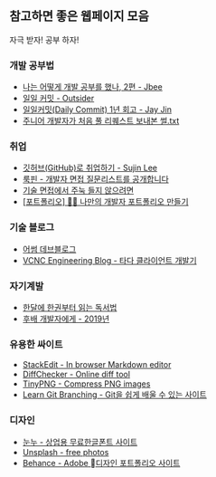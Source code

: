 ## 참고하면 좋은 웹페이지 모음
자극 받자! 공부 하자!

### 개발 공부법
- [나는 어떻게 개발 공부를 했나, 2편 - Jbee](https://jbee.io/essay/how_do_i_study_2/)
- [일일 커밋 - Outsider](https://blog.outsider.ne.kr/1141)
- [일일커밋(Daily Commit) 1년 회고 - Jay Jin](https://milooy.wordpress.com/category/jay-jin/activity/)
- [주니어 개발자가 처음 풀 리퀘스트 보내본 썰.txt](https://wormwlrm.github.io/2019/01/01/My-first-time-to-contribute-to-open-source-by-sending-pull-request.html)

### 취업 
- [깃허브(GitHub)로 취업하기 - Sujin Lee](https://sujinlee.me/professional-github/)
- [룩핀 - 개발자 면접 질문리스트를 공개합니다](https://medium.com/lookpin-engineering/%EA%B0%9C%EB%B0%9C%EC%9E%90-%EB%A9%B4%EC%A0%91-%EC%A7%88%EB%AC%B8%EB%A6%AC%EC%8A%A4%ED%8A%B8%EB%A5%BC-%EA%B3%B5%EA%B0%9C%ED%95%A9%EB%8B%88%EB%8B%A4-ae6e55d94f27)
- [기술 면접에서 주눅 들지 않으려면](https://brunch.co.kr/@aria-grande/20)
- [[포트폴리오] 👨‍💻 나만의 개발자 포트폴리오 만들기](https://geonlee.tistory.com/m/9)

### 기술 블로그
- [어썸 데브블로그](https://awesome-devblog.netlify.com/)
- [VCNC Engineering Blog - 타다 클라이언트 개발기](http://engineering.vcnc.co.kr/2019/05/tada-client-development/)

### 자기계발
- [한달에 한권부터 읽는 독서법](https://brunch.co.kr/@yudong/10)
- [후배 개발자에게 - 2019년](https://brunch.co.kr/@javajigi/4)

### 유용한 싸이트
- [StackEdit - In browser Markdown editor](https://stackedit.io/app#)
- [DiffChecker - Online diff tool](https://www.diffchecker.com/)
- [TinyPNG - Compress PNG images](https://tinypng.com/)
- [Learn Git Branching - Git을 쉽게 배울 수 있는 사이트](https://learngitbranching.js.org/)

### 디자인
- [눈누 - 상업용 무료한글폰트 사이트](https://noonnu.cc/)
- [Unsplash - free photos](https://unsplash.com/)
- [Behance - Adobe 디자인 포트폴리오 사이트](https://www.behance.net/)